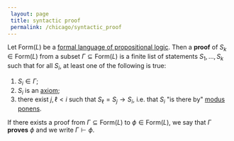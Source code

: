 ```yaml
---
 layout: page
 title: syntactic proof
 permalink: /chicago/syntactic_proof
---
```


Let $\text{Form}(L)$ be a [formal language of propositional logic](https://defsmath.github.io/DefsMath/formal_language_of_propositional_logic). Then a **proof** of $S_k\in \text{Form}(L)$ from a subset $\Gamma\subseteq \text{Form}(L)$ is a finite list of statements $S_1,\dots, S_k$ such that for all $S_i$, at least one of the following is true:
1. $S_i \in \Gamma$;
2. $S_i$ is an [axiom](https://defsmath.github.io/DefsMath/Axioms_of_Propositional_Logic);
3. there exist $j,\ell < i$ such that $S_\ell = S_j \rightarrow S_i$, i.e. that $S_i$ "is there by" [modus ponens](https://defsmath.github.io/DefsMath/modus_ponens).

If there exists a proof from $\Gamma \subseteq \text{Form}(L)$ to $\phi \in \text{Form}(L)$, we say that $\Gamma$ **proves** $\phi$ and we write $\Gamma\vdash \phi$.